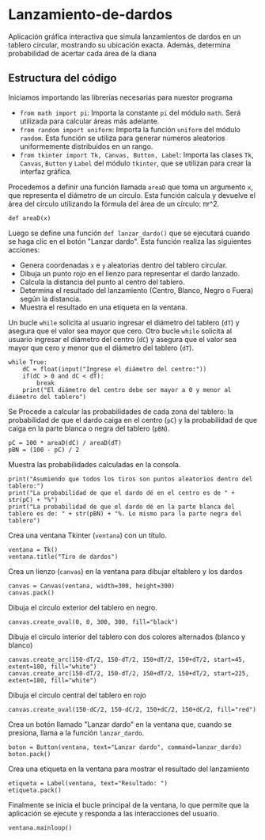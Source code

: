 # Lanzamiento-de-dardos
Aplicación gráfica interactiva que simula lanzamientos de dardos en un tablero circular, mostrando su ubicación exacta. Además, determina probabilidad de acertar cada área de la diana

## Estructura del código

Iniciamos importando las librerías necesarias para nuestor programa
- `from math import pi`: Importa la constante `pi` del módulo `math`. Será utilizada para calcular áreas más adelante.
- `from random import uniform`: Importa la función `uniform` del módulo `random`. Esta función se utiliza para generar números aleatorios uniformemente distribuidos en un rango.
- `from tkinter import Tk, Canvas, Button, Label`: Importa las clases `Tk`, `Canvas`, `Button` y `Label` del módulo `tkinter`, que se utilizan para crear la interfaz gráfica.

Procedemos a definir una función llamada `areaD` que toma un argumento `x`, que representa el diámetro de un círculo. Esta función calcula y devuelve el área del círculo utilizando la fórmula del área de un círculo: πr^2.
```
def areaD(x)
```
Luego se define una función `def lanzar_dardo()` que se ejecutará cuando se haga clic en el botón "Lanzar dardo". Esta función realiza las siguientes acciones:
- Genera coordenadas `x` e `y` aleatorias dentro del tablero circular.
- Dibuja un punto rojo en el lienzo para representar el dardo lanzado.
- Calcula la distancia del punto al centro del tablero.
- Determina el resultado del lanzamiento (Centro, Blanco, Negro o Fuera) según la distancia.
- Muestra el resultado en una etiqueta en la ventana.

Un bucle `while` solicita al usuario ingresar el diámetro del tablero (`dT`) y asegura que el valor sea mayor que cero.
Otro bucle `while` solicita al usuario ingresar el diámetro del centro (`dC`) y asegura que el valor sea mayor que cero y menor que el diámetro del tablero (`dT`).
```
while True:
    dC = float(input("Ingrese el diámetro del centro:"))
    if(dC > 0 and dC < dT):
        break 
    print("El diámetro del centro debe ser mayor a 0 y menor al diámetro del tablero")
```
Se Procede a calcular las probabilidades de cada zona del tablero: la probabilidad de que el dardo caiga en el centro (`pC`) y la probabilidad de que caiga en la parte blanca o negra del tablero (`pBN`).
```
pC = 100 * areaD(dC) / areaD(dT)
pBN = (100 - pC) / 2
```
Muestra las probabilidades calculadas en la consola.
```
print("Asumiendo que todos los tiros son puntos aleatorios dentro del tablero:")
print("La probabilidad de que el dardo dé en el centro es de " + str(pC) + "%")
print("La probabilidad de que el dardo dé en la parte blanca del tablero es de: " + str(pBN) + "%. Lo mismo para la parte negra del tablero")
```
Crea una ventana Tkinter (`ventana`) con un título.
```
ventana = Tk()
ventana.title("Tiro de dardos")
```
Crea un lienzo (`canvas`) en la ventana para dibujar eltablero y los dardos
```
canvas = Canvas(ventana, width=300, height=300)
canvas.pack()
```
Dibuja el círculo exterior del tablero en negro.
```
canvas.create_oval(0, 0, 300, 300, fill="black")
```
Dibuja el círculo interior del tablero con dos colores alternados (blanco y blanco)
```
canvas.create_arc(150-dT/2, 150-dT/2, 150+dT/2, 150+dT/2, start=45, extent=180, fill="white")
canvas.create_arc(150-dT/2, 150-dT/2, 150+dT/2, 150+dT/2, start=225, extent=180, fill="white")
```
Dibuja el círculo central del tablero en rojo
```
canvas.create_oval(150-dC/2, 150-dC/2, 150+dC/2, 150+dC/2, fill="red")
```
Crea un botón llamado "Lanzar dardo" en la ventana que, cuando se presiona, llama a la función `lanzar_dardo`.
```
boton = Button(ventana, text="Lanzar dardo", command=lanzar_dardo)
boton.pack()
```
Crea una etiqueta en la ventana para mostrar el resultado del lanzamiento
```
etiqueta = Label(ventana, text="Resultado: ")
etiqueta.pack()
```
Finalmente se inicia el bucle principal de la ventana, lo que permite que la aplicación se ejecute y responda a las interacciones del usuario.
```
ventana.mainloop()
```



